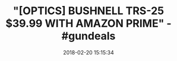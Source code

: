 ---
title: '"[OPTICS] BUSHNELL TRS-25 $39.99 WITH AMAZON PRIME" - #gundeals'
name: 'Bushnell Trophy TRS-25 Red Dot Sight Riflescope, 1 x 25mm, Black'
date: '2018-02-20 15:15:34'
buy_now: >-
  https://www.amazon.com/Bushnell-Trophy-TRS-25-Sight-Riflescope/dp/B00200E0HM?psc=1&SubscriptionId=AKIAIA5RBQIWQVTCUEUQ&tag=coldcutdeals-20&linkCode=xm2&camp=2025&creative=165953&creativeASIN=B00200E0HM
description_markdown: |+
  Bushnell Trophy TRS-25 Red Dot Sight Riflescope, 1 x 25mm, Black

    - Trophy red dot 1 x 25mm

    - Easy target acquisition

    - 3 MOA, Dot-reticle

    - Note: Bushnell logo color on the product may vary(white/gold)

    - Amber-bright high contrast lens coating (front lens is tinted amber)

    - TILTED front lens reflects LED light to create red dot; Colors on the lettering May vary

    - Red dot LED light source secured inside the scope with adhesive (by design, partially obstructs field of view)

    - Red dot may appear blurry or misshapen if the dot intensity is set too high for the ambient light conditions (most likely to occur indoors with artificial light)

    - Caution: An illumination setting that is too high for ambient light conditions will result in a dot that appears distorted and non-concentric.Kindly refer the user manual attached below for troubleshooting steps and instructions.

tweet_id_str: '965968173358112768'
price: $49.31
you_save: ''
asin: B00200E0HM
image: 'https://images-na.ssl-images-amazon.com/images/I/51DWykemi-L.jpg'

---